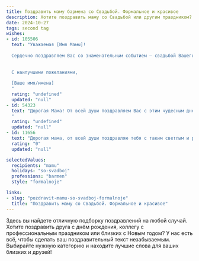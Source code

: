 ```yaml
---
title: Поздравить маму бармена со Свадьбой. Формальное и красивое
description: Хотите поздравить маму со Свадьбой или другим праздником? Наш ИИ создаст незабываемое поздравление, а вы обязательно выделитесь среди других.  
date: 2024-10-27
tags: second tag
wishes:
- id: 105506
  text: "Уважаемая [Имя Мамы]!
  
  Сердечно поздравляем Вас со знаменательным событием – свадьбой Вашего [сына/дочери]!  Пусть этот день станет началом долгой и счастливой семейной жизни, наполненной любовью, взаимопониманием и радостью. Желаем молодоженам крепкого здоровья, благополучия и всего самого наилучшего на их жизненном пути.  Пусть профессиональный путь бармена приносит Вам не только доход, но и удовлетворение, а семейная жизнь будет источником вдохновения и позитивных эмоций.
  
  
  С наилучшими пожеланиями,
  
  [Ваше имя/имена]
  "
  rating: "undefined"
  updated: "null"
- id: 54323
  text: "Дорогая Мама! От всей души поздравляем Вас с этим чудесным днем! Пусть Ваша новая жизнь, наполненная любовью и счастьем, станет еще ярче благодаря профессии бармена, которая, несомненно, принесет Вам массу положительных эмоций и новых знакомств. Желаем Вам благополучия, успехов и процветания!
  "
  rating: "undefined"
  updated: "null"
- id: 11656
  text: "Дорогая мама, от всей души поздравляю тебя с таким светлым и радостным днем, как твоя свадьба! Твоя профессия бармена, полностью отдающегося своему делу, всегда вдохновляла и восхищала. Сегодня ты в центре внимания, и ты заслуженно наслаждаешься моментом. Пусть этот союз будет крепким и счастливым, как самые дорогие для нас напитки, которые ты так умело готовишь. Желаю вам много лет любви, взаимопонимания и счастливых моментов, которые будут перемешаны с теплом и заботой друг к другу. С любовью, твой ребенок."
  rating: "0"
  updated: "null"

selectedValues:
  recipients: "mamu"
  holidays: "so-svadboj"
  professions: "barmen"
  style: "formalnoje"

links:
- slug: "pozdravit-mamu-so-svadboj-formalnoje"
  title: "Поздравить маму со Свадьбой. Формальное и красивое"
---
```


Здесь вы найдете отличную подборку поздравлений на любой случай. 
Хотите поздравить друга с днём рождения, коллегу с профессиональным праздником или близких с Новым годом? У нас есть всё, чтобы сделать ваш поздравительный текст незабываемым. Выбирайте нужную категорию и находите лучшие слова для ваших близких и друзей!
